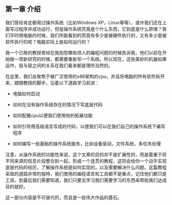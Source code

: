 ## 第一章 介绍

我们曾经肯定都用过操作系统（比如Windows XP，Linux等等），或许我们还在上面写过程序并成功运行。但是操作系统究竟是个什么东西，它到底是什么原理？我们平时用电脑的时候，我们所能看到的究竟有多少是被硬件执行的，又有多少是被软件执行的呢？电脑实际上是如何运行的？

我一个已故的教授曾经在我抱怨哪些烦人的编程问题的时候告诉我，他们以前在开始做一项新研究的时候，都需要重新写一个系统。所以现在，这些美妙的机器如果运作，层与层之间的关系在我们看来都是理所当然的。

在这里，我们会聚焦于被广泛使用的x86架构的cpu，并且将电脑的所有软件拆开来，跟随教授的脚步，沿着以下道路学习前进：

+ 电脑如何启动

+ 如何在没有操作系统存在的情况下写底层代码

+ 如何配置cpu以便我们使用他的拓展功能

+ 如何引导用高级语言写成的代码，以便我们可以在我们自己的操作系统下编写程序

+ 如何编写一些基础的操作系统服务，比如设备驱动，文件系统，多任务处理

注意，从操作系统的功能性来说，这个文章的目的并不是扩展性的，而是着重于将不同来源的信息片段整合到一起，形成一个连贯的教程，这将会给你一个动手实现底层代码的经历，了解操作系统是如何实现的，以及需要解决什么问题。这篇教程采取的道路非常的独特，我们使用的编程语言和工具都不是重点，记住他们都只是工具，到最后我们需要知道，我们只要去学习我们需要学习的东西来帮助我们达成目的就好。

这一部分内容是不可替代的，而且是一些伟大作品的基石。
